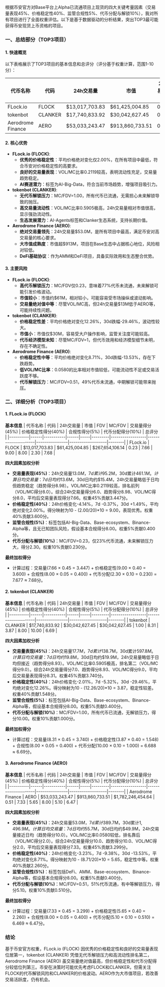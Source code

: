 根据币安官方对Base平台上Alpha已流通项目上现货的四大关键考量因素（交易量表现45%、价格稳定性40%、监管合规性5%、代币分配与解锁10%），我对所有项目进行了全面权重评估。以下是基于数据驱动的分析结果，突出TOP3最可能获得币安现货上币资格的项目。

### 一、总结部分（TOP3项目）

#### 1. 快速概览
以下表格展示了TOP3项目的基本信息和总评分（评分基于权重计算，范围1-10分）：

| 代币名称 | 代码 | 24h交易量 | 市值 | 24h交易量/市值 | FDV | MC/FDV | 总评分 |
|----------|------|-----------|------|----------------|-----|---------|--------|
| FLock.io | FLOCK | $13,017,703.83 | $61,425,004.85 | 0.2119 | $267,654,106.14 | 0.23 | 7.68 |
| tokenbot | CLANKER | $17,740,833.92 | $30,042,627.45 | 0.5905 | $30,042,627.45 | 1.00 | 6.69 |
| Aerodrome Finance | AERO | $53,033,243.47 | $913,860,733.51 | 0.0580 | $1,782,246,454.64 | 0.51 | 6.47 |

#### 2. 核心优势
- **FLock.io (FLOCK)**:
  - **优秀的价格稳定性**：平均价格绝对变化仅2.00%，在所有项目中最低，符合币安对价格稳定性的高要求。
  - **良好的交易量表现**：VOL/MC比率0.2119较高，表明流动性充足，交易量趋势稳定。
  - **AI赛道潜力**：标签为AI-Big-Data，符合当前市场趋势，增强项目吸引力。
- **tokenbot (CLANKER)**:
  - **无代币解锁压力**：MC/FDV=1.00，所有代币已流通，无需担心未来解锁导致的抛压。
  - **高交易量流动性**：VOL/MC比率0.5905极高，24h交易量相对市值很高，显示强劲流动性。
  - **生态发展潜力**：AI-Agents标签和Clanker生态系统，支持长期价值。
- **Aerodrome Finance (AERO)**:
  - **绝对交易量领先**：24h交易量$53.0M，是所有项目中最高，满足币安对高交易量的核心要求。
  - **大市值成熟度**：市值超$913M，项目在Base生态中占据核心地位，风险相对较低。
  - **DeFi基础协议**：作为AMM和DeFi项目，具备实际效用和生态整合优势。

#### 3. 主要风险
- **FLock.io (FLOCK)**:
  - **高代币解锁压力**：MC/FDV仅0.23，意味着77%代币未流通，未来解锁可能引发价格波动。
  - **市值较小**：市值约$61M，相对较小，可能容易受市场操纵或波动影响。
  - **交易量绝对值中等**：尽管VOL/MC高，但24h交易量$13M低于AERO等，可能持续性问题。
- **tokenbot (CLANKER)**:
  - **价格稳定性差**：平均价格绝对变化12.26%，30d跌幅-29.46%，波动性较大。
  - **市值小**：市值仅$30M，容易受大户操作影响，监管关注度可能较高。
  - **代币经济模型未知**：尽管MC/FDV=1，但代币效用和经济模型细节未明，存在不确定性。
- **Aerodrome Finance (AERO)**:
  - **价格稳定性中等**：平均价格绝对变化8.71%，30d跌幅-13.53%，存在下跌趋势。
  - **低VOL/MC比率**：0.0580的比率相对市值较低，可能流动性不足或交易活跃度不够。
  - **代币解锁压力**：MC/FDV=0.51，49%代币未流通，中期解锁可能带来抛压。

### 二、详细分析（TOP3项目）

#### 1. FLock.io (FLOCK)
**基本信息**
| 代币名称 | 代码 | 24h交易量 | 市值 | FDV | MC/FDV | 交易量得分(45%) | 价格稳定性得分(40%) | 合规性得分(5%) | 代币分配得分(10%) | 总评分 |
|----------|------|-----------|------|-----|---------|------------------|---------------------|----------------|-------------------|--------|
| FLock.io | FLOCK | $13,017,703.83 | $61,425,004.85 | $267,654,106.14 | 0.23 | 7.66 | 9.00 | 8.00 | 2.30 | 7.68 |

**四大因素加权分析**
- **交易量表现(45%)**：24h交易量$13.0M，7d累计$95.2M，30d累计$461.1M。计算日均交易量：7d日均约$13.6M，30d日均约$15.4M，24h交易量略低于日均但趋势稳定（趋势得分8.98）。VOL/MC比率0.2119较高，排名前列（VOL/MC得分8.0）。综合24h交易量得分6.0、趋势得分8.98、VOL/MC得分8.0，平均后交易量表现得分7.66。权重45%贡献3.447分。
- **价格稳定性(40%)**：24h价格变化-4.14%，7d -0.37%，30d +1.49%，平均绝对变化2.00%。得分映射为10 - (2.00/20)*10 = 9.00，表现优秀。权重40%贡献3.600分。
- **监管合规性(5%)**：标签包括AI-Big-Data、Base-ecosystem、Binance-Alpha等，且无已知团队风险，假设基本合规得分8.00。权重5%贡献0.400分。
- **代币分配与解锁(10%)**：MC/FDV=0.23，仅23%代币流通，未来解锁压力大，得分2.30。权重10%贡献0.230分。

**最终加权得分**
- 计算过程：交易量(7.66 × 0.45 = 3.447) + 价格稳定性(9.00 × 0.40 = 3.600) + 合规性(8.00 × 0.05 = 0.400) + 代币分配(2.30 × 0.10 = 0.230) = 7.677 ≈ 7.68分。

#### 2. tokenbot (CLANKER)
**基本信息**
| 代币名称 | 代码 | 24h交易量 | 市值 | FDV | MC/FDV | 交易量得分(45%) | 价格稳定性得分(40%) | 合规性得分(5%) | 代币分配得分(10%) | 总评分 |
|----------|------|-----------|------|-----|---------|------------------|---------------------|----------------|-------------------|--------|
| tokenbot | CLANKER | $17,740,833.92 | $30,042,627.45 | $30,042,627.45 | 1.00 | 8.31 | 3.87 | 8.00 | 10.00 | 6.69 |

**四大因素加权分析**
- **交易量表现(45%)**：24h交易量$17.7M，7d累计$138.7M，30d累计$597.8M。计算日均交易量：7d日均约$19.8M，30d日均约$19.9M，24h交易量略低于日均但接近（趋势得分8.93）。VOL/MC比率0.5905极高，排名第二（VOL/MC得分9.0）。综合24h交易量得分7.0、趋势得分8.93、VOL/MC得分9.0，平均后交易量表现得分8.31。权重45%贡献3.740分。
- **价格稳定性(40%)**：24h价格变化-2.01%，7d -5.32%，30d -29.46%，平均绝对变化12.26%。得分映射为10 - (12.26/20)*10 = 3.87，稳定性较差。权重40%贡献1.548分。
- **监管合规性(5%)**：标签包括AI-Big-Data、Base-ecosystem、Binance-Alpha等，假设基本合规得分8.00。权重5%贡献0.400分。
- **代币分配与解锁(10%)**：MC/FDV=1.00，所有代币已流通，无解锁压力，得分10.00。权重10%贡献1.000分。

**最终加权得分**
- 计算过程：交易量(8.31 × 0.45 = 3.740) + 价格稳定性(3.87 × 0.40 = 1.548) + 合规性(8.00 × 0.05 = 0.400) + 代币分配(10.00 × 0.10 = 1.000) = 6.688 ≈ 6.69分。

#### 3. Aerodrome Finance (AERO)
**基本信息**
| 代币名称 | 代码 | 24h交易量 | 市值 | FDV | MC/FDV | 交易量得分(45%) | 价格稳定性得分(40%) | 合规性得分(5%) | 代币分配得分(10%) | 总评分 |
|----------|------|-----------|------|-----|---------|------------------|---------------------|----------------|-------------------|--------|
| Aerodrome Finance | AERO | $53,033,243.47 | $913,860,733.51 | $1,782,246,454.64 | 0.51 | 7.33 | 5.65 | 8.00 | 5.10 | 6.47 |

**四大因素加权分析**
- **交易量表现(45%)**：24h交易量$53.0M，7d累计$389.7M，30d累计$1,496.9M。计算日均交易量：7d日均约$55.7M，30d日均约$49.9M，24h交易量接近日均（趋势得分10.0）。VOL/MC比率0.0580较低，排名靠后（VOL/MC得分2.0）。综合24h交易量得分10.0、趋势得分10.0、VOL/MC得分2.0，平均后交易量表现得分7.33。权重45%贡献3.299分。
- **价格稳定性(40%)**：24h价格变化-3.23%，7d -9.38%，30d -13.53%，平均绝对变化8.71%。得分映射为10 - (8.71/20)*10 = 5.65，稳定性中等。权重40%贡献2.260分。
- **监管合规性(5%)**：标签包括DeFi、AMM、Base-ecosystem、Binance-Alpha等，假设基本合规得分8.00。权重5%贡献0.400分。
- **代币分配与解锁(10%)**：MC/FDV=0.51，51%代币流通，有中等解锁压力，得分5.10。权重10%贡献0.510分。

**最终加权得分**
- 计算过程：交易量(7.33 × 0.45 = 3.299) + 价格稳定性(5.65 × 0.40 = 2.260) + 合规性(8.00 × 0.05 = 0.400) + 代币分配(5.10 × 0.10 = 0.510) = 6.469 ≈ 6.47分。

### 结论
基于币安官方权重，FLock.io (FLOCK) 因优秀的价格稳定性和良好的交易量表现位居第一，tokenbot (CLANKER) 凭借无代币解锁压力和高流动性排名第二，Aerodrome Finance (AERO) 虽交易量绝对值最高，但价格稳定性和代币分配得分较低位列第三。币安在决策时可能优先考虑FLOCK和CLANKER，但需关注FLOCK的代币解锁风险和CLANKER的价格波动。AERO作为大市值项目，若改善交易活跃度，仍有机会。